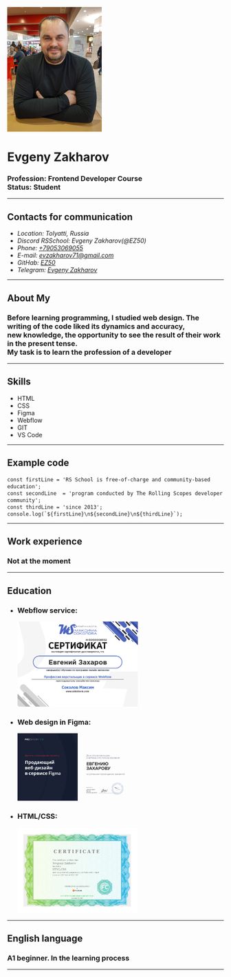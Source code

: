 <img src='assets/img/ez.jpg' width='220' alt='Photo Evgeny Zakharov'>

# Evgeny Zakharov
### **Profession:** Frontend Developer Course<br>**Status:** Student

___

## **Contacts for communication**
+ *Location: Tolyatti, Russia*
+ *Discord RSSchool: Evgeny Zakharov(@EZ50)*
+ *Phone: [+79053069055](+79053069055)*
+ *E-mail: [evzakharov71@gmail.com](evzakharov71@gmail.com)*
+ *GitHab: [EZ50](https://github.com/EZ50)*
+ *Telegram: [Evgeny Zakharov](https://t.me/ZakharYevgenyevich)*

___

## **About My**
### Before learning programming, I studied web design. The writing of the code liked its dynamics and accuracy,<br> new knowledge, the opportunity to see the result of their work in the present tense.<br> My task is to learn the profession of a developer

___

## **Skills**
+ HTML
+ CSS
+ Figma
+ Webflow
+ GIT
+ VS Code

___

## **Example code**
```
const firstLine = 'RS School is free-of-charge and community-based education';
const secondLine  = 'program conducted by The Rolling Scopes developer community';
const thirdLine = 'since 2013';
console.log(`${firstLine}\n${secondLine}\n${thirdLine}`);
```

___

## **Work experience**
### Not at the moment
___

## **Education**
+ ### **Webflow service:**
  [<img src='assets/img/webflow.png' width='280' alt='Photo Certificate'>](images/Webflow.jpg)
+ ### **Web design in Figma:**
  [<img src='assets/img/ProDesign.png' width='280' alt='Photo Certificate'>](images/ProDesign.png)
+ ### **HTML/CSS:**
  [<img src='assets/img/FructCode.png' width='280' alt='Photo Certificate'>](images/FructCode.png)

___

## **English language**
### A1 beginner. In the learning process

___
